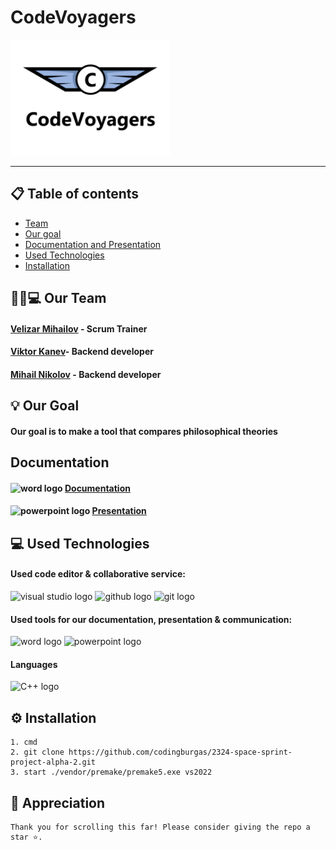 # CodeVoyagers
![Logo](CodeVoyagers/assets/logo.png)
<hr>

## 📋 Table of contents
 
  
  - [Team](#team)
  - [Our goal](#goal)
  - [Documentation and Presentation](#docs)
  - [Used Technologies](#technologies)
  - [Installation](#instal)

## 👨🏻💻 Our Team <a name="team"></a>
 
#### [Velizar Mihailov](https://github.com/VNMihaylov22) - Scrum Trainer
#### [Viktor Kanev](https://github.com/VBKanev22)- Backend developer
#### [Mihail Nikolov](https://github.com/MANikolov22) - Backend developer

## 💡 Our Goal <a name="goal"></a>

#### Our goal is to make a tool that compares philosophical theories

## Documentation <a name="docs"></a>

#### <img src= "https://upload.wikimedia.org/wikipedia/commons/f/fd/Microsoft_Office_Word_%282019%E2%80%93present%29.svg" height='40' width='40' alt="word logo"> [Documentation](https://codingburgas-my.sharepoint.com/:w:/g/personal/vnmihaylov22_codingburgas_bg/EQrIz5Y7tapMl60JRkr7fcQBMQf8u6usGGgb2ox3he4AVA?e=q6H4gH)
#### <img src= "https://upload.wikimedia.org/wikipedia/commons/0/0d/Microsoft_Office_PowerPoint_%282019%E2%80%93present%29.svg" height='40' width='40' alt="powerpoint logo"> [Presentation](https://codingburgas-my.sharepoint.com/:p:/g/personal/vnmihaylov22_codingburgas_bg/EXMvW3_g0ZVDjNU0uLoa-6YBhXyI2A37YQsRpFJ3cCLygw?e=0MAaRR)

## 💻 Used Technologies <a name="technologies"></a>

#### Used code editor & collaborative service: 
<img src="https://upload.wikimedia.org/wikipedia/commons/5/59/Visual_Studio_Icon_2019.svg" height='40' width='40' alt="visual studio logo"> 
<img src="https://img.icons8.com/?size=256&id=bVGqATNwfhYq&format=png "height='40' width='40' alt="github logo"> 
<img src="https://img.icons8.com/?size=256&id=20906&format=png "height='40' width='40'alt="git logo">

#### Used tools for our documentation, presentation & communication:
<img src= "https://upload.wikimedia.org/wikipedia/commons/f/fd/Microsoft_Office_Word_%282019%E2%80%93present%29.svg" height='40' width='40' alt="word logo"> <img src= "https://upload.wikimedia.org/wikipedia/commons/0/0d/Microsoft_Office_PowerPoint_%282019%E2%80%93present%29.svg" height='40' width='40' alt="powerpoint logo">
#### Languages
<p align="left"> 
<img src="https://upload.wikimedia.org/wikipedia/commons/3/32/C%2B%2B_logo.png" alt="C++ logo" width="48px">
</p>

## ⚙️ Installation	<a name = "installation"></a>
````	
1. cmd 
2. git clone https://github.com/codingburgas/2324-space-sprint-project-alpha-2.git
3. start ./vendor/premake/premake5.exe vs2022
````

## 👏 Appreciation
```
Thank you for scrolling this far! Please consider giving the repo a star ⭐.
```